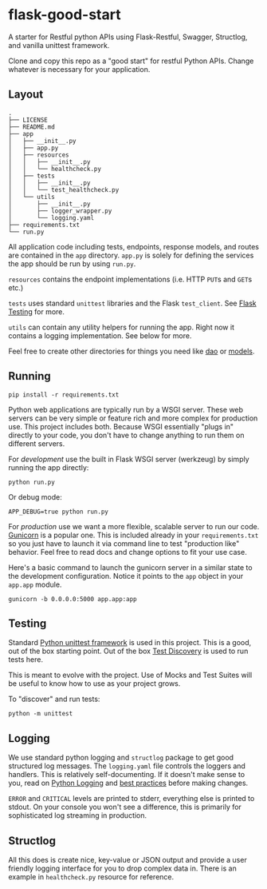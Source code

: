 # flask-good-start
A starter for Restful python APIs using Flask-Restful, Swagger, Structlog, and vanilla unittest framework.

Clone and copy this repo as a "good start" for restful Python APIs. Change whatever is necessary
for your application.

## Layout

```
.
├── LICENSE
├── README.md
├── app
│   ├── __init__.py
│   ├── app.py
│   ├── resources
│   │   ├── __init__.py
│   │   └── healthcheck.py
│   ├── tests
│   │   ├── __init__.py
│   │   └── test_healthcheck.py
│   └── utils
│       ├── __init__.py
│       ├── logger_wrapper.py
│       └── logging.yaml
├── requirements.txt
└── run.py
```

All application code including tests, endpoints, response models, and routes are
contained in the `app` directory. `app.py` is solely for defining the services
the app should be run by using `run.py`.

`resources` contains the endpoint implementations (i.e. HTTP `PUT`s and `GET`s etc.)

`tests` uses standard `unittest` libraries and the Flask `test_client`. See [Flask Testing](http://flask.pocoo.org/docs/0.12/testing/)
for more.

`utils` can contain any utility helpers for running the app. Right now it contains a logging implementation. See below for more.

Feel free to create other directories for things you need like [dao](https://en.wikipedia.org/wiki/Data_access_object_) or [models](http://flask-sqlalchemy.pocoo.org/2.1/models/).

## Running

```
pip install -r requirements.txt
```

Python web applications are typically run by a WSGI server. These web servers can be very simple or feature rich and more complex for production use. This project includes both. Because WSGI essentially "plugs in" directly to your code, you don't have to change anything to run them on different servers.

For *development* use the built in Flask WSGI server (werkzeug) by simply running the app directly:

```
python run.py
```
Or debug mode:

```
APP_DEBUG=true python run.py
```

For *production* use we want a more flexible, scalable server to run our code. [Gunicorn](http://gunicorn.org/) is a popular one. This is included already in your `requirements.txt` so you just have to launch it via command line to test "production like" behavior. Feel free to read docs and change options to fit your use case.

Here's a basic command to launch the gunicorn server in a similar state to the development configuration. Notice it points to the `app` object in your `app.app` module.

```
gunicorn -b 0.0.0.0:5000 app.app:app
```

## Testing

Standard [Python unittest framework](https://docs.python.org/3/library/unittest.html) is used in this project. This is a good, out of the box starting point. Out of the box [Test Discovery](https://docs.python.org/3/library/unittest.html#test-discovery) is used to run tests here.

This is meant to evolve with the project. Use of Mocks and Test Suites will be useful to know how to use as your project grows.

To "discover" and run tests:

```
python -m unittest
```

## Logging

We use standard python logging and `structlog` package to get good structured log messages. The `logging.yaml` file controls the loggers and handlers. This is relatively self-documenting. If it doesn't make sense to you, read on [Python Logging](https://docs.python.org/3/howto/logging.html) and [best practices](https://fangpenlin.com/posts/2012/08/26/good-logging-practice-in-python/) before making changes.

`ERROR` and `CRITICAL` levels are printed to stderr, everything else is printed to stdout. On your console you won't see a difference, this is primarily for sophisticated log streaming in production.

## Structlog
All this does is create nice, key-value or JSON output and provide a user friendly logging interface for you to drop complex data in. There is an example in `healthcheck.py` resource for reference.
